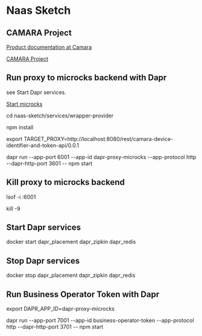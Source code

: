 # Naas Sketch


## CAMARA Project

[Product documentation at Camara](https://camaraproject.org/)

[CAMARA Project](https://github.com/camaraproject)


## Run proxy to microcks backend with Dapr

see Start Dapr services.

[Start microcks](https://microcks.io/documentation/getting-started/)

cd naas-sketch/services/wrapper-provider

npm install

export TARGET_PROXY=http://localhost:8080/rest/camara-device-identifier-and-token-api/0.0.1

dapr run --app-port 6001 --app-id dapr-proxy-microcks --app-protocol http --dapr-http-port 3601 -- npm start


## Kill proxy to microcks backend

lsof -i :6001

kill -9 <PID>

## Start Dapr services

docker start dapr_placement dapr_zipkin dapr_redis


## Stop Dapr services

docker stop dapr_placement dapr_zipkin dapr_redis


## Run Business Operator Token with Dapr
export DAPR_APP_ID=dapr-proxy-microcks

dapr run --app-port 7001 --app-id business-operator-token --app-protocol http --dapr-http-port 3701 -- npm start

